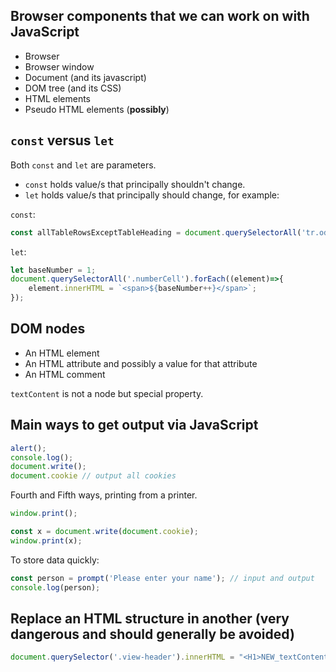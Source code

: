## Browser components that we can work on with JavaScript

* Browser
* Browser window
* Document (and its javascript)
* DOM tree (and its CSS)
* HTML elements
* Pseudo HTML elements (**possibly**)

## `const` versus `let`

Both `const` and `let` are parameters.

* `const` holds value/s that principally shouldn't change.
* `let` holds value/s that principally should change, for example:

`const`:

```js
const allTableRowsExceptTableHeading = document.querySelectorAll('tr.odd, tr.even');
```

`let`:

```js
let baseNumber = 1;
document.querySelectorAll('.numberCell').forEach((element)=>{
    element.innerHTML = `<span>${baseNumber++}</span>`;
});
```

## DOM nodes

* An HTML element
* An HTML attribute and possibly a value for that attribute
* An HTML comment

`textContent` is not a node but special property.

## Main ways to get output via JavaScript

```js
alert();
console.log();
document.write();
document.cookie // output all cookies
```

Fourth and Fifth ways, printing from a printer.

```js
window.print();

const x = document.write(document.cookie);
window.print(x);
```

To store data quickly:

```js
const person = prompt('Please enter your name'); // input and output
console.log(person);
```

## Replace an HTML structure in another (very dangerous and should generally be avoided)

```js
document.querySelector('.view-header').innerHTML = "<H1>NEW_textContent_COMES_HERE</H1>";
```
